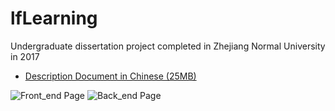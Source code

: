 # lfLearning

Undergraduate dissertation project completed in Zhejiang Normal University in 2017

- [Description Document in Chinese (25MB)](https://github.com/fanlidublin/lfLearning/blob/master/%E6%9D%8E%E5%87%A1-%E6%AF%95%E4%B8%9A%E8%AE%BA%E6%96%87%EF%BC%88%E7%BB%88%E7%A8%BF%EF%BC%89.pdf)

![Front_end Page](http://ouu22nbed.bkt.clouddn.com/font_end.png)
![Back_end Page](http://ouu22nbed.bkt.clouddn.com/back_end.png)
